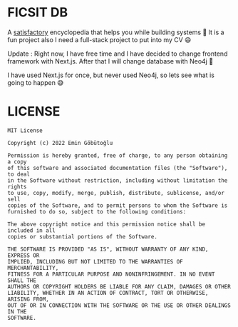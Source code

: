 # FICSIT DB
A [satisfactory](https://www.satisfactorygame.com/) encyclopedia that helps you while building systems 🚧 It is a fun project also I need a full-stack project to put into my CV 😄

Update : Right now, I have free time and I have decided to change frontend framework with Next.js. After that I will change database with Neo4j 🤔

I have used Next.js for once, but never used Neo4j, so lets see what is going to happen 😅

# LICENSE
```
MIT License

Copyright (c) 2022 Emin Göbütoğlu

Permission is hereby granted, free of charge, to any person obtaining a copy
of this software and associated documentation files (the "Software"), to deal
in the Software without restriction, including without limitation the rights
to use, copy, modify, merge, publish, distribute, sublicense, and/or sell
copies of the Software, and to permit persons to whom the Software is
furnished to do so, subject to the following conditions:

The above copyright notice and this permission notice shall be included in all
copies or substantial portions of the Software.

THE SOFTWARE IS PROVIDED "AS IS", WITHOUT WARRANTY OF ANY KIND, EXPRESS OR
IMPLIED, INCLUDING BUT NOT LIMITED TO THE WARRANTIES OF MERCHANTABILITY,
FITNESS FOR A PARTICULAR PURPOSE AND NONINFRINGEMENT. IN NO EVENT SHALL THE
AUTHORS OR COPYRIGHT HOLDERS BE LIABLE FOR ANY CLAIM, DAMAGES OR OTHER
LIABILITY, WHETHER IN AN ACTION OF CONTRACT, TORT OR OTHERWISE, ARISING FROM,
OUT OF OR IN CONNECTION WITH THE SOFTWARE OR THE USE OR OTHER DEALINGS IN THE
SOFTWARE.
```